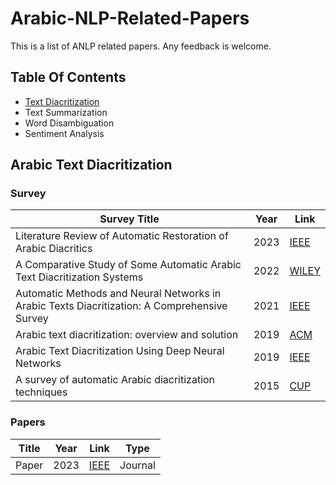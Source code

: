 # Arabic-NLP-Related-Papers
This is a list of ANLP related papers. Any feedback is welcome.

## Table Of Contents
- [Text Diacritization](#arabic-text-diacritization)
- Text Summarization
- Word Disambiguation
- Sentiment Analysis

## Arabic Text Diacritization
### Survey
| Survey Title                                                                                 |Year| Link                                                |
| -------------------------------------------------------------------------------------------- |----|---------------------------------------------------  |
| Literature Review of Automatic Restoration of Arabic Diacritics                              |2023|[IEEE](https://ieeexplore.ieee.org/document/10424191)|
| A Comparative Study of Some Automatic Arabic Text Diacritization Systems                     |2022|[WILEY](https://onlinelibrary.wiley.com/doi/10.1155/2022/3613710)|
| Automatic Methods and Neural Networks in Arabic Texts Diacritization: A Comprehensive Survey |2021|[IEEE](https://ieeexplore.ieee.org/document/9585619) |
| Arabic text diacritization: overview and solution                                            |2019|[ACM](https://dl.acm.org/doi/10.1145/3368756.3369088)|
| Arabic Text Diacritization Using Deep Neural Networks                                        |2019|[IEEE](https://ieeexplore.ieee.org/document/8769512) |
| A survey of automatic Arabic diacritization techniques                                       |2015|[CUP](https://www.cambridge.org/core/journals/natural-language-engineering/article/abs/survey-of-automatic-arabic-diacritization-techniques/8D869B09FE33D60F3C801A97AFD6C5F1) |

### Papers
| Title    | Year    |  Link   |   Type  |
| -------- | ------- | ------- | ------- |
| Paper    | 2023    |[IEEE]() | Journal |
